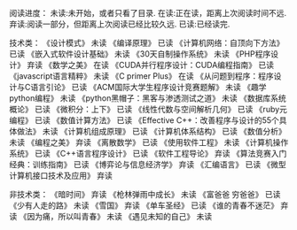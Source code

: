 阅读进度：
  未读:未开始，或者只看了目录.
  在读:正在读，距离上次阅读时间不远.
  弃读:阅读一部分，但距离上次阅读已经比较久远.
  已读:已经读完.

技术类：
《设计模式》 				未读
《编译原理》				已读
《计算机网络：自顶向下方法》 		已读
《嵌入式软件设计基础》 			未读
《30天自制操作系统》 			未读
《PHP程序设计》				弃读
《数学之美》				在读
《CUDA并行程序设计：CUDA编程指南》 	已读
《javascript语言精粹》			未读
《C primer Plus》			在读
《从问题到程序：程序设计与C语言引论》   已读
《ACM国际大学生程序设计竞赛题解》	未读
《趣学python编程》 			未读
《python黑帽子：黑客与渗透测试之道》	未读
《数据库系统概论》			已读
《微积分：上下》			已读
《线性代数与空间解析几何》		已读
《ruby元编程》				已读
《数值计算方法》			已读
《Effective C++：改善程序与设计的55个具体做法》	未读
《计算机组成原理》			已读
《计算机体系结构》			已读
《数值分析》				未读
《编程之美》				弃读
《离散数学》				已读
《使用软件工程》			未读
《计算机操作系统》			已读
《C++语言程序设计》			已读
《软件工程导论》			弃读
《算法竞赛入门经典：训练指南》		已读
《博弈论与信息经济学》			弃读
《汇编语言》				已读
《微型计算机接口技术及应用》		弃读


非技术类：
《暗时间》				弃读
《枪林弹雨中成长》			未读
《富爸爸 穷爸爸》			已读
《少有人走的路》			未读
《雪国》				弃读
《单车圣经》				已读
《谁的青春不迷茫》			弃读
《因为痛，所以叫青春》			未读
《遇见未知的自己》			未读

